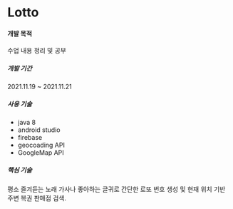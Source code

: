 # Lotto

#### 개발 목적

수업 내용 정리 및 공부

##### 개발 기간

2021.11.19 ~ 2021.11.21

##### 사용 기술

-  java 8
- android studio 
- firebase
-  geocoading API
-  GoogleMap API 

##### 핵심 기술

평소 즐겨듣는 노래 가사나 좋아하는 글귀로  간단한 로또 번호 생성 및
 현재 위치 기반 주변 복권 판매점 검색.
